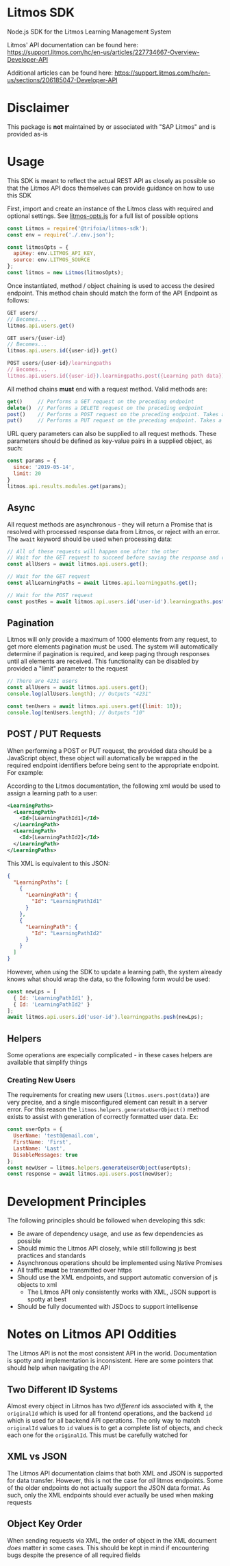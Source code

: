 # Litmos SDK
Node.js SDK for the Litmos Learning Management System

Litmos' API documentation can be found here: 
https://support.litmos.com/hc/en-us/articles/227734667-Overview-Developer-API

Additional articles can be found here:
https://support.litmos.com/hc/en-us/sections/206185047-Developer-API

# Disclaimer
This package is **not** maintained by or associated with "SAP Litmos" and is provided as-is

# Usage
This SDK is meant to reflect the actual REST API as closely as possible so that the Litmos API docs themselves can provide guidance on how to use this SDK

First, import and create an instance of the Litmos class with required and optional settings. See [litmos-opts.js](./lib/helpers/litmos-opts.js) for a full list of possible options
``` js
const Litmos = require('@trifoia/litmos-sdk');
const env = require('./.env.json');

const litmosOpts = {
  apiKey: env.LITMOS_API_KEY,
  source: env.LITMOS_SOURCE
};
const litmos = new Litmos(litmosOpts);
```

Once instantiated, method / object chaining is used to access the desired endpoint. This method chain should match the form of the API Endpoint as follows:
``` js
GET users/
// Becomes...
litmos.api.users.get()

GET users/{user-id}
// Becomes...
litmos.api.users.id({user-id}).get()

POST users/{user-id}/learningpaths
// Becomes...
litmos.api.users.id({user-id}).learningpaths.post({Learning path data})
```

All method chains **must** end with a request method. Valid methods are:
``` js
get()     // Performs a GET request on the preceding endpoint
delete()  // Performs a DELETE request on the preceding endpoint
post()    // Performs a POST request on the preceding endpoint. Takes a body to post
put()     // Performs a PUT request on the preceding endpoint. Takes a body to put

```

URL query parameters can also be supplied to all request methods. These parameters should be defined as key-value pairs in a supplied object, as such:
``` js
const params = {
  since: '2019-05-14',
  limit: 20
}
litmos.api.results.modules.get(params);
```

## Async
All request methods are asynchronous - they will return a Promise that is resolved with processed response data from Litmos, or reject with an error. The `await` keyword should be used when processing data:
``` js
// All of these requests will happen one after the other
// Wait for the GET request to succeed before saving the response and continuing
const allUsers = await litmos.api.users.get();

// Wait for the GET request
const allLearningPaths = await litmos.api.learningpaths.get();

// Wait for the POST request
const postRes = await litmos.api.users.id('user-id').learningpaths.post({Id: 'lp-id'});
```
## Pagination
Litmos will only provide a maximum of 1000 elements from any request, to get more elements pagination must be used. The system will automatically determine if pagination is required, and keep paging through responses until all elements are received. This functionality can be disabled by provided a "limit" parameter to the request
``` js
// There are 4231 users
const allUsers = await litmos.api.users.get();
console.log(allUsers.length); // Outputs "4231"

const tenUsers = await litmos.api.users.get({limit: 10});
console.log(tenUsers.length); // Outputs "10"
```

## POST / PUT Requests
When performing a POST or PUT request, the provided data should be a JavaScript object, these object will automatically be wrapped in the required endpoint identifiers before being sent to the appropriate endpoint. For example:

According to the Litmos documentation, the following xml would be used to assign a learning path to a user:
``` xml
<LearningPaths>
  <LearningPath>
    <Id>[LearningPathId1]</Id>
  </LearningPath>
  <LearningPath>
    <Id>[LearningPathId2]</Id>
  </LearningPath>
</LearningPaths>
```

This XML is equivalent to this JSON:
``` json
{
  "LearningPaths": [
    {
      "LearningPath": {
        "Id": "LearningPathId1"
      }
    },
    {
      "LearningPath": {
        "Id": "LearningPathId2"
      }
    }
  ]
}
```

However, when using the SDK to update a learning path, the system already knows what should wrap the data, so the following form would be used:
``` js
const newLps = [
  { Id: 'LearningPathId1' },
  { Id: 'LearningPathId2' }
];
await litmos.api.users.id('user-id').learningpaths.push(newLps);
```
## Helpers
Some operations are especially complicated - in these cases helpers are available that simplify things

### Creating New Users
The requirements for creating new users (`litmos.users.post(data)`) are very precise, and a single misconfigured element can result in a server error. For this reason the `litmos.helpers.generateUserObject()` method exists to assist with generation of correctly formatted user data. Ex:
``` js
const userOpts = {
  UserName: 'test0@email.com',
  FirstName: 'First',
  LastName: 'Last',
  DisableMessages: true
};
const newUser = litmos.helpers.generateUserObject(userOpts);
const response = await litmos.api.users.post(newUser);
```
# Development Principles
The following principles should be followed when developing this sdk:
- Be aware of dependency usage, and use as few dependencies as possible
- Should mimic the Litmos API closely, while still following js best practices and standards
- Asynchronous operations should be implemented using Native Promises
- All traffic **must** be transmitted over https
- Should use the XML endpoints, and support automatic conversion of js objects to xml
  - The Litmos API only consistently works with XML, JSON support is spotty at best
- Should be fully documented with JSDocs to support intellisense

# Notes on Litmos API Oddities
The Litmos API is not the most consistent API in the world. Documentation is spotty and implementation is inconsistent. Here are some pointers that should help when navigating the API

## Two Different ID Systems
Almost every object in Litmos has two _different_ ids associated with it, the `originalId` which is used for all frontend operations, and the backend `id` which is used for all backend API operations. The only way to match `originalId` values to `id` values is to get a complete list of objects, and check each one for the `originalId`. This must be carefully watched for

## XML vs JSON
The Litmos API documentation claims that both XML and JSON is supported for data transfer. However, this is not the case for _all_ litmos endpoints. Some of the older endpoints do not actually support the JSON data format. As such, only the XML endpoints should ever actually be used when making requests

## Object Key Order
When sending requests via XML, the order of object in the XML document _does_ matter in some cases. This should be kept in mind if encountering bugs despite the presence of all required fields
